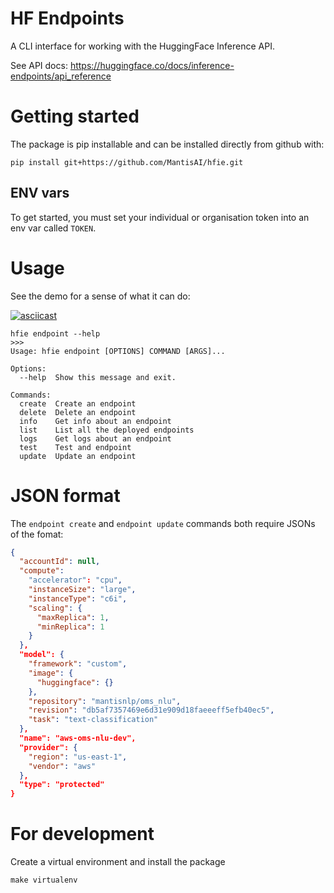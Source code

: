 # HF Endpoints

A CLI interface for working with the HuggingFace Inference API.

See API docs: https://huggingface.co/docs/inference-endpoints/api_reference

# Getting started

The package is pip installable and can be installed directly from github with:

```
pip install git+https://github.com/MantisAI/hfie.git
```

## ENV vars

To get started, you must set your individual or organisation token into an env var called `TOKEN`.

# Usage

See the demo for a sense of what it can do:

[![asciicast](https://asciinema.org/a/m2MyTRsJ1H6kaW2ygwr37qbh2.svg)](https://asciinema.org/a/m2MyTRsJ1H6kaW2ygwr37qbh2)

```
hfie endpoint --help
>>>
Usage: hfie endpoint [OPTIONS] COMMAND [ARGS]...

Options:
  --help  Show this message and exit.

Commands:
  create  Create an endpoint
  delete  Delete an endpoint
  info    Get info about an endpoint
  list    List all the deployed endpoints
  logs    Get logs about an endpoint
  test    Test and endpoint
  update  Update an endpoint

```

# JSON format

The `endpoint create` and `endpoint update` commands both require JSONs of the fomat:

```json
{
  "accountId": null,
  "compute":
    "accelerator": "cpu",
    "instanceSize": "large",
    "instanceType": "c6i",
    "scaling": {
      "maxReplica": 1,
      "minReplica": 1
    }
  },
  "model": {
    "framework": "custom",
    "image": {
      "huggingface": {}
    },
    "repository": "mantisnlp/oms_nlu",
    "revision": "db5af7357469e6d31e909d18faeeeff5efb40ec5",
    "task": "text-classification"
  },
  "name": "aws-oms-nlu-dev",
  "provider": {
    "region": "us-east-1",
    "vendor": "aws"
  },
  "type": "protected"
}
```

# For development

Create a virtual environment and install the package

```
make virtualenv
```

